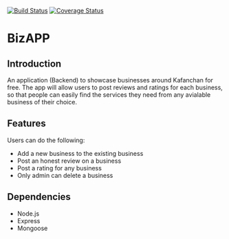 [![Build Status](https://travis-ci.org/MicahBala/biz_app.svg?branch=master)](https://travis-ci.org/MicahBala/biz_app) [![Coverage Status](https://coveralls.io/repos/github/MicahBala/biz_app/badge.svg?branch=master)](https://coveralls.io/github/MicahBala/biz_app?branch=master)

# BizAPP

## Introduction

An application (Backend) to showcase businesses around Kafanchan for free. The app will allow users to post reviews and ratings for each business, so that people can easily find the services they need from any avialable business of their choice.

## Features

Users can do the following:

- Add a new business to the existing business
- Post an honest review on a business
- Post a rating for any business
- Only admin can delete a business

## Dependencies

- Node.js
- Express
- Mongoose
